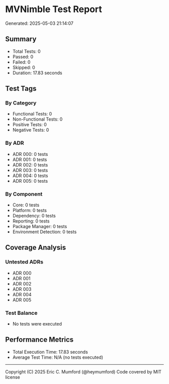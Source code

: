 # MVNimble Test Report

Generated: 2025-05-03 21:14:07

## Summary

* Total Tests: 0
* Passed: 0
* Failed: 0
* Skipped: 0
* Duration: 17.83 seconds

## Test Tags

### By Category

* Functional Tests: 0
* Non-Functional Tests: 0
* Positive Tests: 0
* Negative Tests: 0

### By ADR

* ADR 000: 0 tests
* ADR 001: 0 tests
* ADR 002: 0 tests
* ADR 003: 0 tests
* ADR 004: 0 tests
* ADR 005: 0 tests

### By Component

* Core: 0 tests
* Platform: 0 tests
* Dependency: 0 tests
* Reporting: 0 tests
* Package Manager: 0 tests
* Environment Detection: 0 tests

## Coverage Analysis

### Untested ADRs

* ADR 000
* ADR 001
* ADR 002
* ADR 003
* ADR 004
* ADR 005

### Test Balance

* No tests were executed

## Performance Metrics

* Total Execution Time: 17.83 seconds
* Average Test Time: N/A (no tests executed)



---
Copyright (C) 2025 Eric C. Mumford (@heymumford) Code covered by MIT license
